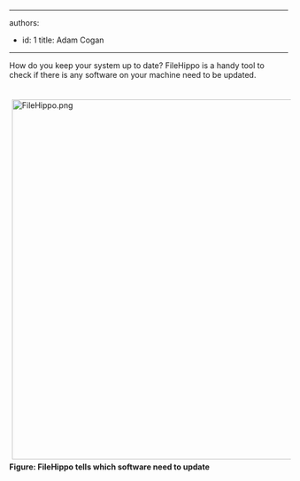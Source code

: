 

---
authors:
  - id: 1
    title: Adam Cogan
---




<span class='intro'> How do you keep your system up to date? FileHippo is a handy tool​ to check if there is any software on your machine need to be updated. </span>

<p>​<img src="/ITAndNetworking/RulesToBetterWindowsServers/PublishingImages/FileHippo.png" alt="FileHippo.png" style="margin&#58;5px;width&#58;650px;" /><br><strong>Figure&#58; FileHippo tells which software need to update</strong></p>



